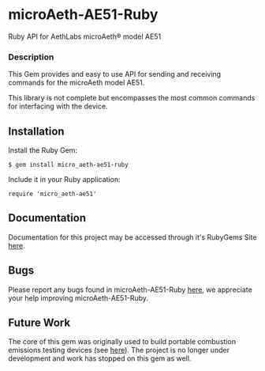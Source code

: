 # microAeth-AE51-Ruby

Ruby API for AethLabs microAeth&reg; model AE51

### Description

This Gem provides and easy to use API for sending
and receiving commands for the microAeth model AE51.

This library is not complete but encompasses the most
common commands for interfacing with the device.

## Installation

Install the Ruby Gem:

    $ gem install micro_aeth-ae51-ruby

Include it in your Ruby application:

    require 'micro_aeth-ae51'

## Documentation

Documentation for this project may be accessed through it's RubyGems Site [here](https://rubygems.org/gems/micro_aeth-ae51-ruby).

## Bugs

Please report any bugs found in microAeth-AE51-Ruby [here](https://github.com/RudyComputing/microAeth-AE51-Ruby/issues), we appreciate your help improving microAeth-AE51-Ruby.

## Future Work

The core of this gem was originally used to build portable combustion emissions testing devices (see [here](https://github.com/RudyComputing/CombustionEmissionsTesting)).  The project is no longer under development and work has stopped on this gem as well.


